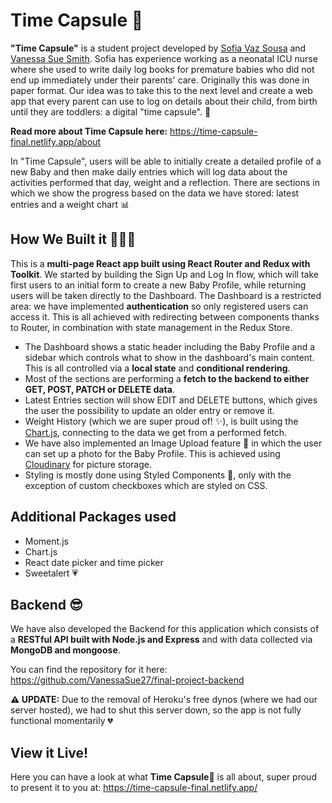 # Time Capsule 🚀

**"Time Capsule"** is a student project developed by <a href="https://sofiavazs.netlify.app/">Sofia Vaz Sousa</a> and <a href="https://vanessa-portfolio.netlify.app/">Vanessa Sue Smith</a>. Sofia has experience working as a neonatal ICU nurse where she used to write daily log books for premature babies who did not end up immediately under their parents' care.
Originally this was done in paper format. Our idea was to take this to the next level and create a web app that every parent can use to log on details about their child, from birth until they are toddlers: a digital "time capsule". 👶

**Read more about Time Capsule here:** https://time-capsule-final.netlify.app/about

In "Time Capsule", users will be able to initially create a detailed profile of a new Baby and then make daily entries which will log data about the activities performed that day, weight and a reflection. There are sections in which we show the progress based on the data we have stored: latest entries and a weight chart 📊

## How We Built it 💪👩‍💻

This is a **multi-page React app built using React Router and Redux with Toolkit**.
We started by building the Sign Up and Log In flow, which will take first users to an initial form to create a new Baby Profile, while returning users will be taken directly to the Dashboard.
The Dashboard is a restricted area: we have implemented **authentication** so only registered users can access it.
This is all achieved with redirecting between components thanks to Router, in combination with state management in the Redux Store.

- The Dashboard shows a static header including the Baby Profile and a sidebar which controls what to show in the dashboard's main content. This is all controlled via a **local state** and **conditional rendering**.
- Most of the sections are performing a **fetch to the backend to either GET, POST, PATCH or DELETE data**.
- Latest Entries section will show EDIT and DELETE buttons, which gives the user the possibility to update an older entry or remove it.
- Weight History (which we are super proud of! ✨), is built using the <a href="https://www.chartjs.org/">Chart.js</a>, connecting to the data we get from a performed fetch.
- We have also implemented an Image Upload feature 📸 in which the user can set up a photo for the Baby Profile. This is achieved using <a href="https://cloudinary.com/">Cloudinary</a> for picture storage.
- Styling is mostly done using Styled Components 💅, only with the exception of custom checkboxes which are styled on CSS.

## Additional Packages used
- Moment.js
- Chart.js
- React date picker and time picker
- Sweetalert 💗

## Backend 😎

We have also developed the Backend for this application which consists of a **RESTful API built with Node.js and Express** and with data collected via **MongoDB and mongoose**.

You can find the repository for it here: https://github.com/VanessaSue27/final-project-backend

**⚠ UPDATE:** Due to the removal of Heroku's free dynos (where we had our server hosted), we had to shut this server down, so the app is not fully functional momentarily 💔

## View it Live!
Here you can have a look at what **Time Capsule**🚀 is all about, super proud to present it to you at: https://time-capsule-final.netlify.app/
